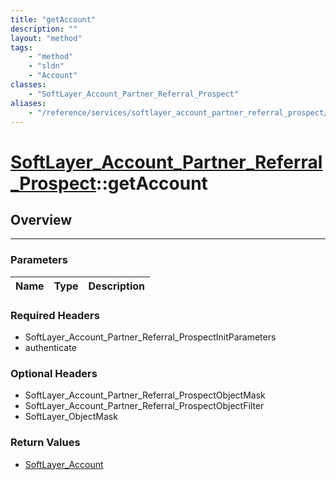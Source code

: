 ```yaml
---
title: "getAccount"
description: ""
layout: "method"
tags:
    - "method"
    - "sldn"
    - "Account"
classes:
    - "SoftLayer_Account_Partner_Referral_Prospect"
aliases:
    - "/reference/services/softlayer_account_partner_referral_prospect/getAccount"
---
```

# [SoftLayer_Account_Partner_Referral_Prospect](/reference/services/SoftLayer_Account_Partner_Referral_Prospect)::getAccount





## Overview 


-----

### Parameters 
|Name | Type | Description |
| --- | --- | --- |


### Required Headers
* SoftLayer_Account_Partner_Referral_ProspectInitParameters
* authenticate


### Optional Headers
* SoftLayer_Account_Partner_Referral_ProspectObjectMask
* SoftLayer_Account_Partner_Referral_ProspectObjectFilter
* SoftLayer_ObjectMask

### Return Values
* <a href='/reference/datatypes/SoftLayer_Account'>SoftLayer_Account </a>




